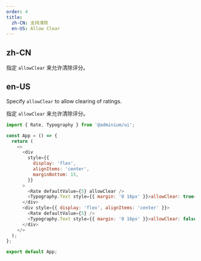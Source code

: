 ```yaml
---
order: 4
title:
  zh-CN: 支持清除
  en-US: Allow Clear
---
```


## zh-CN

指定 `allowClear` 来允许清除评分。

## en-US

Specify `allowClear` to allow clearing of ratings.

指定 `allowClear` 来允许清除评分。

```js
import { Rate, Typography } from '@adminium/ui';

const App = () => {
  return (
    <>
      <div
        style={{
          display: 'flex',
          alignItems: 'center',
          marginBottom: 15,
        }}
      >
        <Rate defaultValue={5} allowClear />
        <Typography.Text style={{ margin: '0 16px' }}>allowClear: true</Typography.Text>
      </div>
      <div style={{ display: 'flex', alignItems: 'center' }}>
        <Rate defaultValue={5} />
        <Typography.Text style={{ margin: '0 16px' }}>allowClear: false</Typography.Text>
      </div>
    </>
  );
};

export default App;
```
